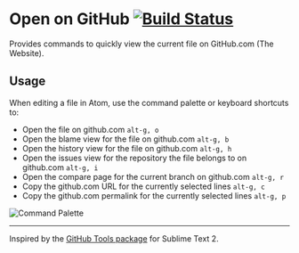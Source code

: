 # Open on GitHub [![Build Status](https://travis-ci.org/atom/open-on-github.svg?branch=master)](https://travis-ci.org/atom/open-on-github)

Provides commands to quickly view the current file on GitHub.com (The Website).

## Usage

When editing a file in Atom, use the command palette or keyboard shortcuts to:

- Open the file on github.com `alt-g, o`
- Open the blame view for the file on github.com `alt-g, b`
- Open the history view for the file on github.com `alt-g, h`
- Open the issues view for the repository the file belongs to on github.com `alt-g, i`
- Open the compare page for the current branch on github.com `alt-g, r`
- Copy the github.com URL for the currently selected lines `alt-g, c`
- Copy the github.com permalink for the currently selected lines `alt-g, p`

![Command Palette](https://f.cloud.github.com/assets/671378/2241755/23cb72f8-9ce2-11e3-9109-36c76a030f6a.png)

---

Inspired by the [GitHub Tools package][github-tools] for Sublime Text 2.

[github-tools]: https://github.com/temochka/sublime-text-2-github-tools
